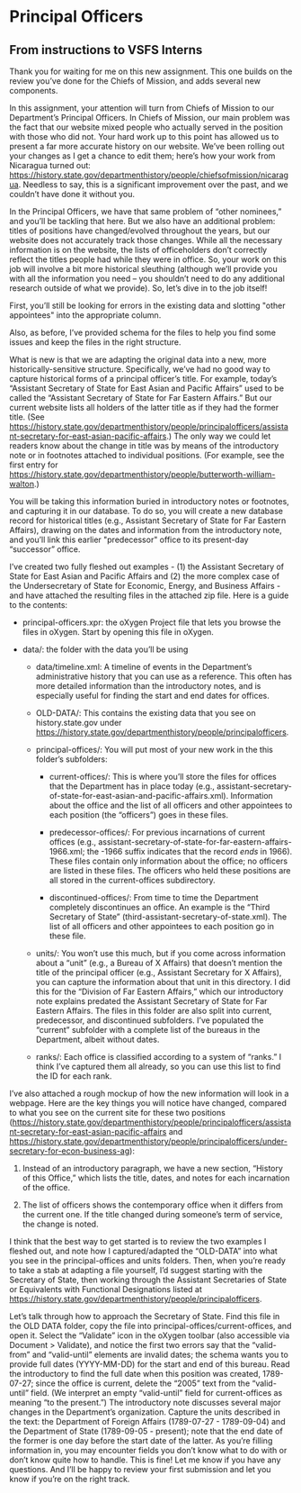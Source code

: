 # Principal Officers

## From instructions to VSFS Interns

Thank you for waiting for me on this new assignment. This one builds on the review you’ve done for the Chiefs of Mission, and adds several new components.
 
In this assignment, your attention will turn from Chiefs of Mission to our Department’s Principal Officers. In Chiefs of Mission, our main problem was the fact that our website mixed people who actually served in the position with those who did not. Your hard work up to this point has allowed us to present a far more accurate history on our website. We’ve been rolling out your changes as I get a chance to edit them; here’s how your work from Nicaragua turned out: https://history.state.gov/departmenthistory/people/chiefsofmission/nicaragua. Needless to say, this is a significant improvement over the past, and we couldn’t have done it without you.
 
In the Principal Officers, we have that same problem of “other nominees,” and you’ll be tackling that here. But we also have an additional problem: titles of positions have changed/evolved throughout the years, but our website does not accurately track those changes. While all the necessary information is on the website, the lists of officeholders don’t correctly reflect the titles people had while they were in office. So, your work on this job will involve a bit more historical sleuthing (although we’ll provide you with all the information you need – you shouldn’t need to do any additional research outside of what we provide). So, let’s dive in to the job itself!  

First, you’ll still be looking for errors in the existing data and slotting "other appointees" into the appropriate column. 

Also, as before, I’ve provided schema for the files to help you find some issues and keep the files in the right structure.

What is new is that we are adapting the original data into a new, more historically-sensitive structure. Specifically, we’ve had no good way to capture historical forms of a principal officer’s title. For example, today’s “Assistant Secretary of State for East Asian and Pacific Affairs” used to be called the “Assistant Secretary of State for Far Eastern Affairs.” But our current website lists all holders of the latter title as if they had the former title. (See https://history.state.gov/departmenthistory/people/principalofficers/assistant-secretary-for-east-asian-pacific-affairs.)  The only way we could let readers know about the change in title was by means of the introductory note or in footnotes attached to individual positions. (For example, see the first entry for https://history.state.gov/departmenthistory/people/butterworth-william-walton.)  

You will be taking this information buried in introductory notes or footnotes, and capturing it in our database. To do so, you will create a new database record for historical titles (e.g., Assistant Secretary of State for Far Eastern Affairs), drawing on the dates and information from the introductory note, and you’ll link this earlier "predecessor" office to its present-day “successor” office. 
 
I’ve created two fully fleshed out examples - (1) the Assistant Secretary of State for East Asian and Pacific Affairs and (2) the more complex case of the Undersecretary of State for Economic, Energy, and Business Affairs - and have attached the resulting files in the attached zip file. Here is a guide to the contents:

- principal-officers.xpr: the oXygen Project file that lets you browse the files in oXygen. Start by opening this file in oXygen. 

- data/: the folder with the data you’ll be using

    - data/timeline.xml: A timeline of events in the Department’s administrative history that you can use as a reference. This often has more detailed information than the introductory notes, and is especially useful for finding the start and end dates for offices.
    
    - OLD-DATA/: This contains the existing data that you see on history.state.gov under https://history.state.gov/departmenthistory/people/principalofficers.
    
    - principal-offices/: You will put most of your new work in the this folder’s subfolders:

        - current-offices/: This is where you’ll store the files for offices that the Department has in place today (e.g., assistant-secretary-of-state-for-east-asian-and-pacific-affairs.xml). Information about the office and the list of all officers and other appointees to each position (the “officers”) goes in these files. 
        
        - predecessor-offices/: For previous incarnations of current offices (e.g., assistant-secretary-of-state-for-far-eastern-affairs-1966.xml; the -1966 suffix indicates that the record *ends* in 1966). These files contain only information about the office; no officers are listed in these files. The officers who held these positions are all stored in the current-offices subdirectory.
        
        - discontinued-offices/: From time to time the Department completely discontinues an office. An example is the “Third Secretary of State” (third-assistant-secretary-of-state.xml). The list of all officers and other appointees to each position go in these file.

    - units/: You won’t use this much, but if you come across information about a “unit” (e.g., a Bureau of X Affairs) that doesn’t mention the title of the principal officer (e.g., Assistant Secretary for X Affairs), you can capture the information about that unit in this directory. I did this for the “Division of Far Eastern Affairs,” which our introductory note explains predated the Assistant Secretary of State for Far Eastern Affairs. The files in this folder are also split into current, predecessor, and discontinued subfolders. I’ve populated the “current” subfolder with a complete list of the bureaus in the Department, albeit without dates. 
 
    - ranks/: Each office is classified according to a system of “ranks.” I think I’ve captured them all already, so you can use this list to find the ID for each rank.

I’ve also attached a rough mockup of how the new information will look in a webpage. Here are the key things you will notice have changed, compared to what you see on the current site for these two positions (https://history.state.gov/departmenthistory/people/principalofficers/assistant-secretary-for-east-asian-pacific-affairs and https://history.state.gov/departmenthistory/people/principalofficers/under-secretary-for-econ-business-ag):

1. Instead of an introductory paragraph, we have a new section, “History of this Office,” which lists the title, dates, and notes for each incarnation of the office.

2. The list of officers shows the contemporary office when it differs from the current one. If the title changed during someone’s term of service, the change is noted. 
 
I think that the best way to get started is to review the two examples I fleshed out, and note how I captured/adapted the “OLD-DATA” into what you see in the principal-offices and units folders. Then, when you’re ready to take a stab at adapting a file yourself, I’d suggest starting with the Secretary of State, then working through the Assistant Secretaries of State or Equivalents with Functional Designations listed at https://history.state.gov/departmenthistory/people/principalofficers. 

Let’s talk through how to approach the Secretary of State. Find this file in the OLD DATA folder, copy the file into principal-offices/current-offices, and open it. Select the “Validate” icon in the oXygen toolbar (also accessible via Document > Validate), and notice the first two errors say that the “valid-from” and “valid-until” elements are invalid dates; the schema wants you to provide full dates (YYYY-MM-DD) for the start and end of this bureau. Read the introductory <note> to find the full date when this position was created, 1789-07-27; since the office is current, delete the “2005” text from the “valid-until” field. (We interpret an empty “valid-until” field for current-offices as meaning “to the present.”) The introductory note discusses several major changes in the Department’s organization. Capture the units described in the text: the Department of Foreign Affairs (1789-07-27 - 1789-09-04) and the Department of State (1789-09-05 - present); note that the end date of the former is one day before the start date of the latter. As you’re filling information in, you may encounter fields you don’t know what to do with or don’t know quite how to handle. This is fine! Let me know if you have any questions. And I’ll be happy to review your first submission and let you know if you’re on the right track. 
